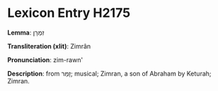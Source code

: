 # Lexicon Entry H2175

**Lemma**: זִמְרָן

**Transliteration (xlit)**: Zimrân

**Pronunciation**: zim-rawn'

**Description**:
from זָמַר; musical; Zimran, a son of Abraham by Keturah; Zimran.
